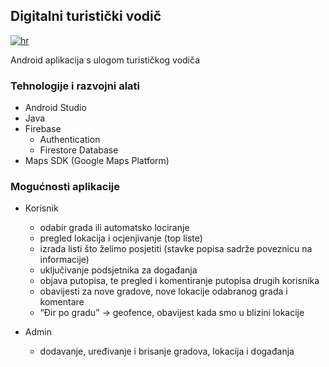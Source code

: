 ## Digitalni turistički vodič
[![hr](https://img.shields.io/badge/lang-en-green.svg)](https://github.com/a-lorena/Digital_tourist_guide/blob/main/README.en.md)

Android aplikacija s ulogom turističkog vodiča


### Tehnologije i razvojni alati
- Android Studio
- Java
- Firebase
  - Authentication
  - Firestore Database
- Maps SDK (Google Maps Platform)


### Mogućnosti aplikacije
- Korisnik
  - odabir grada ili automatsko lociranje
  - pregled lokacija i ocjenjivanje (top liste)
  - izrada listi što želimo posjetiti (stavke popisa sadrže poveznicu na informacije)
  - uključivanje podsjetnika za događanja
  - objava putopisa, te pregled i komentiranje putopisa drugih korisnika
  - obavijesti za nove gradove, nove lokacije odabranog grada i komentare
  - “Đir po gradu” → geofence, obavijest kada smo u blizini lokacije

- Admin
  - dodavanje, uređivanje i brisanje gradova, lokacija i događanja
